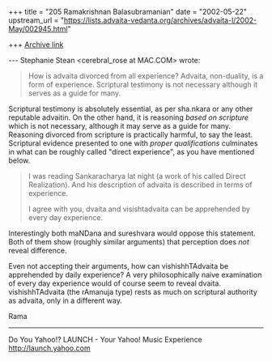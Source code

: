 +++
title = "205 Ramakrishnan Balasubramanian"
date = "2002-05-22"
upstream_url = "https://lists.advaita-vedanta.org/archives/advaita-l/2002-May/002945.html"

+++
[Archive link](https://lists.advaita-vedanta.org/archives/advaita-l/2002-May/002945.html)

--- Stephanie Stean <cerebral_rose at MAC.COM> wrote:
> How is advaita divorced from all experience?
> Advaita, non-duality, is a
> form of experience.  Scriptural testimony is not
> necessary although it
> serves as a guide for many.

Scriptural testimony is absolutely essential, as per
sha.nkara or any other reputable advaitin. On the
other hand, it is reasoning _based on scripture_ which
is not necessary, although it may serve as a guide for
many. Reasoning divorced from scripture is practically
harmful, to say the least. Scriptural evidence
presented to one with _proper qualifications_
culminates in what can be roughly called "direct
experience", as you have mentioned below.

> I was reading Sankaracharya lat night (a work of his
> called Direct
> Realization).  And his description of advaita is
> described in terms of
> experience.
>
> I agree with you, dvaita and visishtadvaita can be
> apprehended by every day
> experience.

Interestingly both maNDana and sureshvara would oppose
this statement. Both of them show (roughly similar
arguments) that perception does _not_ reveal
difference.

Even not accepting their arguments, how can
vishishhTAdvaita be apprehended by daily experience? A
very philosophically naive examination of every day
experience would of course seem to reveal dvaita.
vishishhTAdvaita (the rAmanuja type) rests as much on
scriptural authority as advaita, only in a different
way.

Rama


__________________________________________________
Do You Yahoo!?
LAUNCH - Your Yahoo! Music Experience
http://launch.yahoo.com

